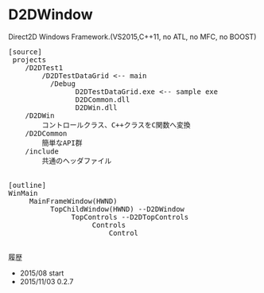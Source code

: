 ﻿D2DWindow
=========

Direct2D Windows Framework.(VS2015,C++11, no ATL, no MFC, no BOOST)

<pre>
[source]
 projects
    /D2DTest1
        /D2DTestDataGrid <-- main
          /Debug
                D2DTestDataGrid.exe <-- sample exe
                D2DCommon.dll
                D2DWin.dll
    /D2DWin
        コントロールクラス、C++クラスをC関数へ変換
    /D2DCommon
        簡単なAPI群
    /include
        共通のヘッダファイル


[outline]
WinMain
     MainFrameWindow(HWND)
          TopChildWindow(HWND) --D2DWindow
               TopControls --D2DTopControls
                    Controls
	                    Control

</pre>

履歴

- 2015/08     start
- 2015/11/03  0.2.7
